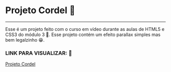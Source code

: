 # Projeto Cordel 📃
---
Esse é um projeto feito com o curso em vídeo durante as aulas de HTML5 e CSS3 do módulo 3 🎯. Esse projeto contém um efeito parallax simples mas bem legalzinho 😁.
### LINK PARA VISUALIZAR: 🚀
[Projeto Cordel](https://jhony-cortez.github.io/Projeto-Cordel/)
 
